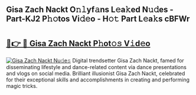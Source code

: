 ## Gisa Zach Nackt O𝚗𝚕yf𝚊ns L𝚎a𝚔ed N𝚞𝚍es - Part-KJ2 P𝚑𝚘tos Vi𝚍𝚎o - H𝚘𝚝 Part L𝚎a𝚔s cBFWr

# <h2><a href="http://kf9kdm.oniu.top/?m=Gisa+Zach+Nackt">🔗👉 🔴 Gisa Zach Nackt P𝚑ot𝚘𝚜 V𝚒d𝚎o</a></h2>

[![Gisa Zach Nackt Nu𝚍e𝚜](https://i.imgur.com/0qMVB7G.gif)](http://kf9kdm.oniu.top/?m=Gisa+Zach+Nackt)
Digital trendsetter Gisa Zach Nackt, famed for disseminating lifestyle and dance-related content via dance presentations and vlogs on social media. Brilliant illusionist Gisa Zach Nackt, celebrated for their exceptional skills and accomplishments in creating and performing magic tricks.  
